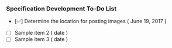 ### Specification Development To-Do List

- [:white_check_mark:] Determine the location for posting images ( June 19, 2017 )
- [ ] Sample item 2 ( date )
- [ ] Sample item 3 ( date )
